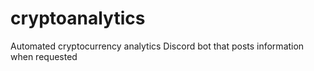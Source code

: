 # cryptoanalytics
Automated cryptocurrency analytics Discord bot that posts information when requested
